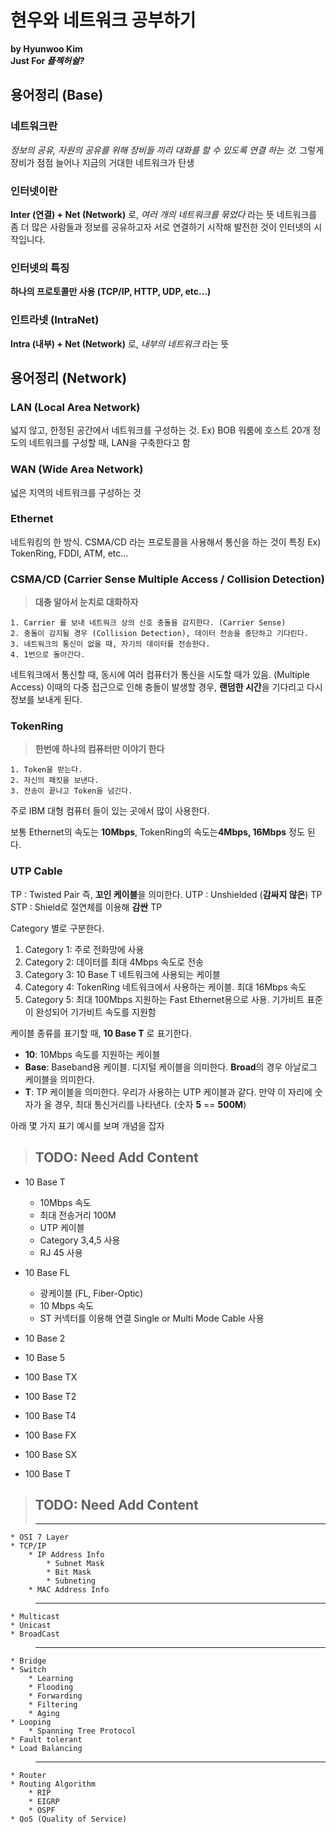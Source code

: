 # 현우와 네트워크 공부하기  
**by Hyunwoo Kim**  
**Just For _플젝허쉴?_**  

## 용어정리 (Base)
### 네트워크란
*정보의 공유, 자원의 공유를 위해 장비들 끼리 대화를 할 수 있도록 연결 하는 것.*
그렇게 장비가 점점 늘어나 지금의 거대한 네트워크가 탄생

### 인터넷이란
**Inter (연결) + Net (Network)** 로, _여러 개의 네트워크를 묶었다_ 라는 뜻
네트워크를 좀 더 많은 사람들과 정보를 공유하고자 서로 연결하기 시작해 발전한 것이 인터넷의 시작입니다.

### 인터넷의 특징
**하나의 프로토콜만 사용 (TCP/IP, HTTP, UDP, etc...)**


### 인트라넷 (IntraNet)
**Intra (내부) + Net (Network)** 로, _내부의 네트워크_ 라는 뜻


## 용어정리 (Network)
### LAN (Local Area Network)
넓지 않고, 한정된 공간에서 네트워크를 구성하는 것.
Ex) BOB 워룸에 호스트 20개 정도의 네트워크를 구성할 때, LAN을 구축한다고 함

### WAN (Wide Area Network)
넓은 지역의 네트워크를 구성하는 것

### Ethernet
네트워킹의 한 방식. CSMA/CD 라는 프로토콜을 사용해서 통신을 하는 것이 특징
Ex) TokenRing, FDDI, ATM, etc...

### CSMA/CD (Carrier Sense Multiple Access / Collision Detection)
> **대충 알아서 눈치로 대화하자**
>
    1. Carrier 를 보내 네트워크 상의 신호 충돌을 감지한다. (Carrier Sense)
    2. 충돌이 감지될 경우 (Collision Detection), 데이터 전송을 중단하고 기다린다.
    3. 네트워크의 통신이 없을 때, 자기의 데이터를 전송한다.
    4. 1번으로 돌아간다.

네트워크에서 통신할 때, 동시에 여러 컴퓨터가 통신을 시도할 때가 있음. (Multiple Access) 이때의 다중 접근으로 인해 충돌이 발생할 경우, **랜덤한 시간**을 기다리고 다시 정보를 보내게 된다.

### TokenRing
> **한번에 하나의 컴퓨터만 이야기 한다**
>
    1. Token을 받는다.
    2. 자신의 패킷을 보낸다.
    3. 전송이 끝나고 Token을 넘긴다.

주로 IBM 대형 컴퓨터 들이 있는 곳에서 많이 사용한다.

보통 Ethernet의 속도는 **10Mbps**, TokenRing의 속도는**4Mbps, 16Mbps** 정도 된다.

### UTP Cable
TP : Twisted Pair 즉, **꼬인 케이블**을 의미한다.
UTP : Unshielded (**감싸지 않은**) TP
STP : Shield로 절연체를 이용해 **감싼** TP

Category 별로 구분한다.
1. Category 1: 주로 전화망에 사용
2. Category 2: 데이터를 최대 4Mbps 속도로 전송
3. Category 3: 10 Base T 네트워크에 사용되는 케이블
4. Category 4: TokenRing 네트워크에서 사용하는 케이블. 최대 16Mbps 속도
5. Category 5: 최대 100Mbps 지원하는 Fast Ethernet용으로 사용. 기가비트 표준이 완성되어 기가비트 속도를 지원함

케이블 종류를 표기할 때, **10 Base T** 로 표기한다.
- **10**: 10Mbps 속도를 지원하는 케이블
- **Base**: Baseband용 케이블. 디지털 케이블을 의미한다. **Broad**의 경우 아날로그 케이블을 의미한다.
- **T**: TP 케이블을 의미한다. 우리가 사용하는 UTP 케이블과 같다. 만약 이 자리에 숫자가 올 경우, 최대 통신거리를 나타낸다. (숫자 **5** == **500M**)

아래 몇 가지 표기 예시를 보며 개념을 잡자


>## TODO: Need Add Content

- 10 Base T
	- 10Mbps 속도
	- 최대 전송거리 100M
	- UTP 케이블
	- Category 3,4,5 사용
	- RJ 45 사용

- 10 Base FL
	- 광케이블 (FL, Fiber-Optic)
	- 10 Mbps 속도
	- ST 커넥터를 이용해 연결 Single or Multi Mode Cable 사용
    
- 10 Base 2
- 10 Base 5
- 100 Base TX
- 100 Base T2
- 100 Base T4
- 100 Base FX
- 100 Base SX
- 100 Base T



>## TODO: Need Add Content
> ---	
	* OSI 7 Layer
	* TCP/IP
		* IP Address Info
			* Subnet Mask
			* Bit Mask
			* Subneting
		* MAC Address Info


> ---
	* Multicast
	* Unicast
	* BroadCast

> ---
	* Bridge
	* Switch
		* Learning
		* Flooding
		* Forwarding
		* Filtering
		* Aging
	* Looping
		* Spanning Tree Protocol
	* Fault tolerant
	* Load Balancing

> ---
	* Router
    * Routing Algorithm
    	* RIP
    	* EIGRP
    	* OSPF
    * QoS (Quality of Service)







































